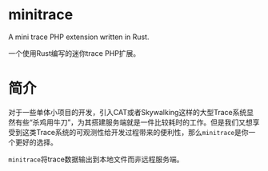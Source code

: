 # minitrace

A mini trace PHP extension written in Rust.

一个使用Rust编写的迷你trace PHP扩展。

# 简介

对于一些单体小项目的开发，引入CAT或者Skywalking这样的大型Trace系统显然有些“杀鸡用牛刀”，为其搭建服务端就是一件比较耗时的工作。但是我们又想享受到这类Trace系统的可观测性给开发过程带来的便利性，那么`minitrace`是你一个更好的选择。

`minitrace`将trace数据输出到本地文件而非远程服务端。
